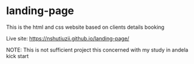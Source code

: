 # landing-page

This is the html and css website based on clients details booking

Live site: https://nshutiuzii.github.io/landing-page/

NOTE: This is not sufficient project this concerned with my study in andela kick start
